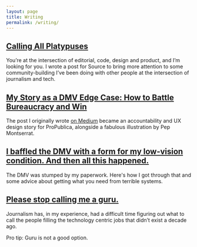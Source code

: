 ```yaml
---
layout: page
title: Writing
permalink: /writing/
---
```


## [Calling All Platypuses](https://source.opennews.org/articles/calling-all-platypuses/)

You’re at the intersection of editorial, code, design and product, and I’m looking for you. I wrote a post for Source to bring more attention to some community-building I’ve been doing with other people at the intersection of journalism and tech.

## [My Story as a DMV Edge Case: How to Battle Bureaucracy and Win](https://www.propublica.org/article/my-story-as-a-dmv-edge-case-how-to-battle-bureaucracy-and-win)

The post I originally wrote [on Medium](https://medium.com/@hannahsbirch/i-baffled-the-dmv-with-a-form-for-my-low-vision-condition-and-then-all-this-happened-df69d0490492#.hc8p8kjai) became an accountability and UX design story for ProPublica, alongside a fabulous illustration by Pep Montserrat.

## [I baffled the DMV with a form for my low-vision condition. And then all this happened.](https://medium.com/@hannahsbirch/i-baffled-the-dmv-with-a-form-for-my-low-vision-condition-and-then-all-this-happened-df69d0490492#.hc8p8kjai)

The DMV was stumped by my paperwork. Here's how I got through that and some advice about getting what you need from terrible systems.

## [Please stop calling me a guru.](https://medium.com/@hannahsbirch/please-stop-calling-me-a-guru-9e2e8bb0adf1#.hdvvegalj)

Journalism has, in my experience, had a difficult time figuring out what to call the people filling the technology centric jobs that didn’t exist a decade ago.

Pro tip: Guru is not a good option.
